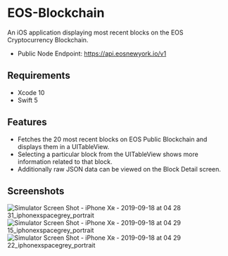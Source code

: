 # EOS-Blockchain
An iOS application displaying most recent blocks on the EOS Cryptocurrency Blockchain.
- Public Node Endpoint: https://api.eosnewyork.io/v1

## Requirements
- Xcode 10
- Swift 5

## Features
- Fetches the 20 most recent blocks on EOS Public Blockchain and displays them in a UITableView.
- Selecting a particular block from the UITableView shows more information related to that block.
- Additionally raw JSON data can be viewed on the Block Detail screen.

## Screenshots
![Simulator Screen Shot - iPhone Xʀ - 2019-09-18 at 04 28 31_iphonexspacegrey_portrait](https://user-images.githubusercontent.com/38470430/65131570-7078d180-d9cd-11e9-9bd3-807c65d34714.png)
![Simulator Screen Shot - iPhone Xʀ - 2019-09-18 at 04 29 15_iphonexspacegrey_portrait](https://user-images.githubusercontent.com/38470430/65131569-7078d180-d9cd-11e9-98a1-ae16513b04d5.png)
![Simulator Screen Shot - iPhone Xʀ - 2019-09-18 at 04 29 22_iphonexspacegrey_portrait](https://user-images.githubusercontent.com/38470430/65131568-6fe03b00-d9cd-11e9-957d-86839a6a567f.png)

